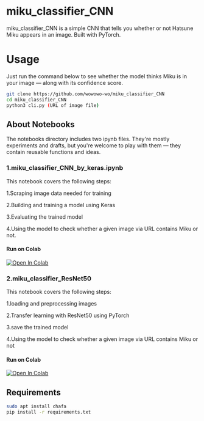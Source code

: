 # miku_classifier_CNN

miku_classifier_CNN is a simple CNN that tells you whether or not Hatsune Miku appears in an image. Built with PyTorch.

# Usage

Just run the command below to see whether the model thinks Miku is in your image — along with its confidence score.

```bash
git clone https://github.com/wowowo-wo/miku_classifier_CNN
cd miku_classifier_CNN
python3 cli.py (URL of image file)
```

## About Notebooks

The notebooks directory includes two ipynb files. They're mostly experiments and drafts, but you're welcome to play with them — they contain reusable functions and ideas.

### 1.miku_classifier_CNN_by_keras.ipynb

This notebook covers the following steps:

1.Scraping image data needed for training

2.Building and training a model using Keras

3.Evaluating the trained model

4.Using the model to check whether a given image via URL contains Miku or not.

#### Run on Colab

[![Open In Colab](https://colab.research.google.com/assets/colab-badge.svg)](https://colab.research.google.com/github/wowowo-wo/miku_classifier_CNN/blob/main/notebooks/miku_classifier_CNN_by_keras.ipynb)

### 2.miku_classifier_ResNet50

This notebook covers the following steps:

1.loading and preprocessing images

2.Transfer learning with ResNet50 using PyTorch

3.save the trained model

4.Using the model to check whether a given image via URL contains Miku or not

#### Run on Colab

[![Open In Colab](https://colab.research.google.com/assets/colab-badge.svg)](https://colab.research.google.com/github/wowowo-wo/miku_classifier_CNN/blob/main/notebooks/miku_classifier_ResNet50.ipynb)


## Requirements


```bash
sudo apt install chafa
pip install -r requirements.txt
```

